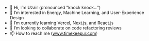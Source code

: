 - 👋 Hi, I’m Uzair (pronounced "knock knock...")
- 👀 I’m interested in Energy, Machine Learning, and User-Experience Design
- 🌱 I’m currently learning Vercel, Next.js, and React.js
- 💞️ I’m looking to collaborate on code refactoring reviews
- 📫 How to reach me (www.timekeepur.com)

<!---
uzhussain/uzhussain is a ✨ special ✨ repository because its `README.md` (this file) appears on your GitHub profile.
You can click the Preview link to take a look at your changes.
--->
